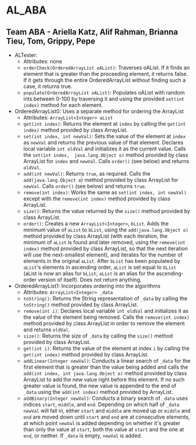 # AL_ABA
## Team ABA - Ariella Katz, Alif Rahman, Brianna Tieu, Tom, Grippy, Pepe
* ALTester:
  * Attributes: none
  * `orderCheck(OrderedArrayList oAList)`: Traverses oAList. If it finds an element that is greater than the proceeding 
  element, it returns false. If it gets through the entire OrderedArrayList without finding such a case, it returns true.
  * `populate(OrderedArrayList oAList)`: Populates oAList with random ints between 0-100 by traversing it and using the 
  provided `set(int index)` method for each element.
* OrderedArrayList0: Uses a separate method for ordering the ArrayList
  * Attributes: `ArrayList<Integer> aList`
  * `get(int index)`: Returns the element at `index` by calling the `get(int index)` method provided by class ArrayList.
  * `set(int index, int newVal)`: Sets the value of the element at `index` as `newVal` and returns the previous value of
  that element. Declares local variable `int oldVal` and initializes it as the current value. Calls the `set(int index, 
  java.lang.Object o)` method provided by class ArrayList for `index` and `newVal`. Calls `order()` (see below) and 
  returns `oldVal`.
  * `add(int newVal)`: Returns `true`, as required. Calls the `add(java.lang.Object o`) method provided by class 
  ArrayList for `newVal`. Calls `order()` (see below) and returns `true`.
  * `remove(int index)`: Works the same as `set(int index, int newVal)` except with the `remove(int index)` method 
  provided by class ArrayList.
  * `size()`: Returns the value returned by the `size()` method provided by class ArrayList.
  * `order()`: Creates a new `ArrayList<Integer>`, `bList`. Adds the minimum value of `aList` to `bList`, using the `add(java.lang.Object o)` method provided by class ArrayList (with each iteration, the minimum of `aList` 
  is found and later removed, using the `remove(int index)` method provided by class ArrayList, so that the next 
  iteration will use the next-smallest element), and iterates for the number of elements in the original `aList`. After 
  `bList` has been populated by `aList`'s elements in ascending order, `aList` is set equal to `bList` (aList is now an 
  alias for `bList`; `aList` is an alias for the ascending-order version of itself). Does not return anything.
* OrderedArrayList1: Incorporates ordering into the algorithms
  * Attributes: `ArrayList<Integer> _data`
  * `toString()`: Returns the String representation of `_data` by calling the `toString()` method provided by class ArrayList.
  * `remove(int i)`: Declares local variable `int oldVal` and initializes it as the value of the element being removed. Calls
    the `remove(int index)` method provided by class ArrayList in order to remove the element and returns `oldVal`.
  * `size()`: Returns the size of `_data` by calling the `size()` method provided by class ArrayList.
  * `get(int i)`: Returns the value of the element at index `i` by calling the `get(int index)` method provided by class ArrayList.
  * `addLinear(Integer newVal)`: Conducts a linear search of `_data` for the first element that is greater than the value being added 
    and calls the `add(int index, int java.lang.Object o)` method provided by class ArrayList to add the new value right before this element. 
    If no such greater value is found, the new value is appended to the end of `_data` using the `add(int index)` method provided by ArrayList.
  * `addBinary(Integer newVal)`: Conducts a binary search of `_data` uses indices `start`, `middle`, and `end`. Depending on which half of `_data` `newVal`
    will fall in, either `start` and `middle` are moved up or `middle` and `end` are moved down until `start` and `end` are at consecutive elements, at which point
    `newVal` is added depending on whether it's greater than only the value at `start`, both the value at `start` and the one at `end`, or neither. If `_data` is empty,
    `newVal` is added.
